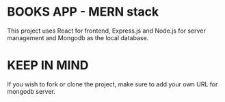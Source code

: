 # BOOKS APP - MERN stack

This project uses React for frontend, Express.js and Node.js for server management and Mongodb as the local database. 



# KEEP IN MIND

If you wish to fork or clone the project, make sure to add your own URL for mongodb server.


